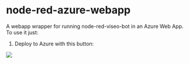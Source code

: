 # node-red-azure-webapp
A webapp wrapper for running node-red-viseo-bot in an Azure Web App.
To use it just:

1. Deploy to Azure with this button:

<a href="https://portal.azure.com/#create/Microsoft.Template/uri/https%3A%2F%2Fraw.githubusercontent.com%2FJpEncausse%2Fnode-red-viseo-bot-azure-webapp%2Fmaster%2Fwebapp.json" target="_blank"><img src="http://azuredeploy.net/deploybutton.png"/></a>